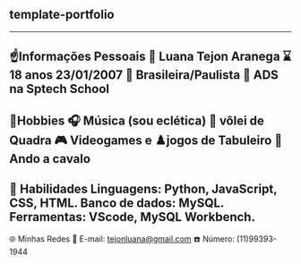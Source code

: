 ## template-portfolio
---
☝️Informações Pessoais
😤 Luana Tejon Aranega
⌛ 18 anos 23/01/2007
🍃 Brasileira/Paulista
🤖 ADS na Sptech School 
---
🎱Hobbies
🎧 Música (sou eclética)
🏐 vôlei de Quadra
🎮 Videogames e ♟️jogos de Tabuleiro
🐴 Ando a cavalo
---
🏅 Habilidades
Linguagens: Python, JavaScript, CSS, HTML.
Banco de dados: MySQL.
Ferramentas: VScode, MySQL Workbench.
---
🌐 Minhas Redes
📧 E-mail: tejonluana@gmail.com ☎️ Número: (11)99393-1944
